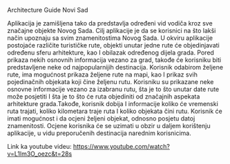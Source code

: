 

Architecture Guide Novi Sad

Aplikacija je zamišljena tako da predstavlja određeni vid vodiča kroz sve značajne objekte Novog Sada. 
Cilj aplikacije je da se korisnici na što lakši način upoznaju sa svim znamenitostima Novog Sada.
U okviru aplikacije postojaće različite turističke rute, objekti unutar jedne rute će objedinjavati određenu sferu arhitekture, kao I obilazak određenog dijela grada. 
Pored prikaza nekih osnovnih informacija vezano za grad, takođe će korisniku biti predstavljene neke od najpopularnijih destinacija.
Korisnik odabirom željene rute, ima mogućnost prikaza željene rute na mapi, kao I prikaz svih pojedinačnih objekata koji čine željenu rutu.
Korisniku su prikazane neke osnovne informacije vezano za izabranu rutu, šta je to što unutar date rute može posjetiti I šta je to što će ruta objediniti od značajnih 
aspekata arhitekture grada.Takođe, korisnik dobija I informacije koliko će vremenski ruta trajati, koliko kilometara traje ruta I koliko  objekata čini rutu. 
Korisnik će imati mogućnost i da ocjeni željeni objekat, odnosno posjetu datoj znamenitosti. Ocjene korisnika će se uzimati u obzir u daljem korištenju aplikacije, 
u vidu preporučenih destinacija narednim korisnicima.


Link ka youtube videu: https://www.youtube.com/watch?v=L1lm3O_oezc&t=28s